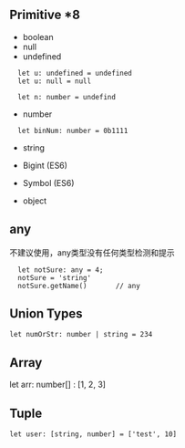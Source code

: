 
## Primitive *8 
- boolean
- null
- undefined
```
  let u: undefined = undefined
  let u: null = null

  let n: number = undefind
```
- number
```
  let binNum: number = 0b1111
```
- string


- Bigint (ES6)
- Symbol (ES6)

- object

## any
不建议使用，any类型没有任何类型检测和提示
```
  let notSure: any = 4;
  notSure = 'string'
  notSure.getName()       // any
``` 
## Union Types
```
let numOrStr: number | string = 234
```
## Array
let arr: number[] : [1, 2, 3]

## Tuple
```
let user: [string, number] = ['test', 10]
```
